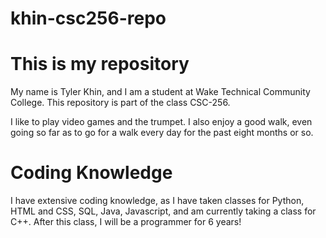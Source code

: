 # khin-csc256-repo

# This is my repository
My name is Tyler Khin, and I am a student at Wake Technical Community College. This repository is part of the class CSC-256.

I like to play video games and the trumpet. I also enjoy a good walk, even going so far as to go for a walk every day for the past eight months or so.

# Coding Knowledge
I have extensive coding knowledge, as I have taken classes for Python, HTML and CSS, SQL, Java, Javascript, and am currently taking a class for C++. After this class, I will be a programmer for 6 years!